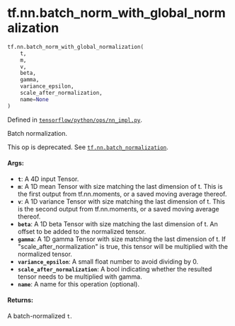 <div itemscope itemtype="http://developers.google.com/ReferenceObject">
<meta itemprop="name" content="tf.nn.batch_norm_with_global_normalization" />
<meta itemprop="path" content="Stable" />
</div>

# tf.nn.batch_norm_with_global_normalization

``` python
tf.nn.batch_norm_with_global_normalization(
    t,
    m,
    v,
    beta,
    gamma,
    variance_epsilon,
    scale_after_normalization,
    name=None
)
```



Defined in [`tensorflow/python/ops/nn_impl.py`](/code/stable/tensorflow/python/ops/nn_impl.py).

Batch normalization.

This op is deprecated. See <a href="../../tf/nn/batch_normalization.md"><code>tf.nn.batch_normalization</code></a>.

#### Args:

* <b>`t`</b>: A 4D input Tensor.
* <b>`m`</b>: A 1D mean Tensor with size matching the last dimension of t.
    This is the first output from tf.nn.moments,
    or a saved moving average thereof.
* <b>`v`</b>: A 1D variance Tensor with size matching the last dimension of t.
    This is the second output from tf.nn.moments,
    or a saved moving average thereof.
* <b>`beta`</b>: A 1D beta Tensor with size matching the last dimension of t.
    An offset to be added to the normalized tensor.
* <b>`gamma`</b>: A 1D gamma Tensor with size matching the last dimension of t.
    If "scale_after_normalization" is true, this tensor will be multiplied
    with the normalized tensor.
* <b>`variance_epsilon`</b>: A small float number to avoid dividing by 0.
* <b>`scale_after_normalization`</b>: A bool indicating whether the resulted tensor
    needs to be multiplied with gamma.
* <b>`name`</b>: A name for this operation (optional).


#### Returns:

A batch-normalized `t`.